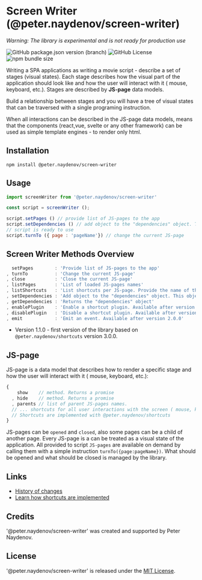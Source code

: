 # Screen Writer (@peter.naydenov/screen-writer)
*Warning: The library is experimental and is not ready for production use*

![GitHub package.json version (branch)](https://img.shields.io/github/package-json/v/peterNaydenov/screen-writer/main)
![GitHub License](https://img.shields.io/github/license/peterNaydenov/screen-writer)
![npm bundle size](https://img.shields.io/bundlephobia/minzip/%40peter.naydenov%2Fscreen-writer)



Writing a SPA applications as writing a movie script - describe a set of stages (visual states). Each stage describes how the visual part of the application should look like and how the user will interact with it ( mouse, keyboard, etc.). Stages are described by **JS-page** data models. 

Build a relationship between stages and you will have a tree of visual states that can be traversed with a single programing instruction.

When all interactions can be described in the JS-page data models, means that the components (react,vue, svelte or any other framework) can be used as simple template engines - to render only html. 




## Installation

```
npm install @peter.naydenov/screen-writer
```



## Usage

```js
import screenWriter from '@peter.naydenov/screen-writer'

const script = screenWriter ();

script.setPages () // provide list of JS-pages to the app
script.setDependencies () // add object to the "dependencies" object. This object will be passed to the JS-page "show" method
// script is ready to use
script.turnTo ({ page : 'pageName'}) // change the current JS-page
```





## Screen Writer Methods Overview

```js
  setPages        : 'Provide list of JS-pages to the app'
, turnTo          : 'Change the current JS-page'
, close           : 'Close the current JS-page'
, listPages       : 'List of loaded JS-pages names'
, listShortcuts   : 'List shortcuts per JS-page. Provide the name of the JS-page'
, setDependencies : 'Add object to the "dependencies" object. This object will be passed to the JS-page "show" method'
, getDependencies : 'Returns the "dependencies" object'
, enablePlugin    : 'Enable a shortcut plugin. Available after version 1.1.0'
, disablePlugin   : 'Disable a shortcut plugin. Available after version 1.1.0'
, emit            : 'Emit an event. Available after version 2.0.0'
```

* Version 1.1.0 - first version of the library based on `@peter.naydenov/shortcuts` version 3.0.0. 



## JS-page

JS-page is a data model that describes how to render a specific stage and how the user will interact with it ( mouse, keyboard, etc.):

```js
{
    show    // method. Returns a promise
  , hide    // method. Returns a promise
  , parents // list of parent JS-pages names.
  // ... shortcuts for all user interactions with the screen ( mouse, keyboard, etc.)
  // Shortcuts are implemented with @peter.naydenov/shortcuts
}
```


JS-pages can be `opened` and `closed`, also some pages can be a child of another page. Every JS-page is a can be treated as a visual state of the application. All provided to script `JS-pages` are available on demand by calling them with a simple instruction `turnTo({page:pageName})`. What should be opened and what should be closed is managed by the library.





## Links
- [History of changes](https://github.com/PeterNaydenov/screen-writer/blob/main/Changelog.md)
- [Learn how shortcuts are implemented](https://github.com/PeterNaydenov/shortcuts)




## Credits
'@peter.naydenov/screen-writer' was created and supported by Peter Naydenov.



## License
'@peter.naydenov/screen-writer' is released under the [MIT License](http://opensource.org/licenses/MIT).